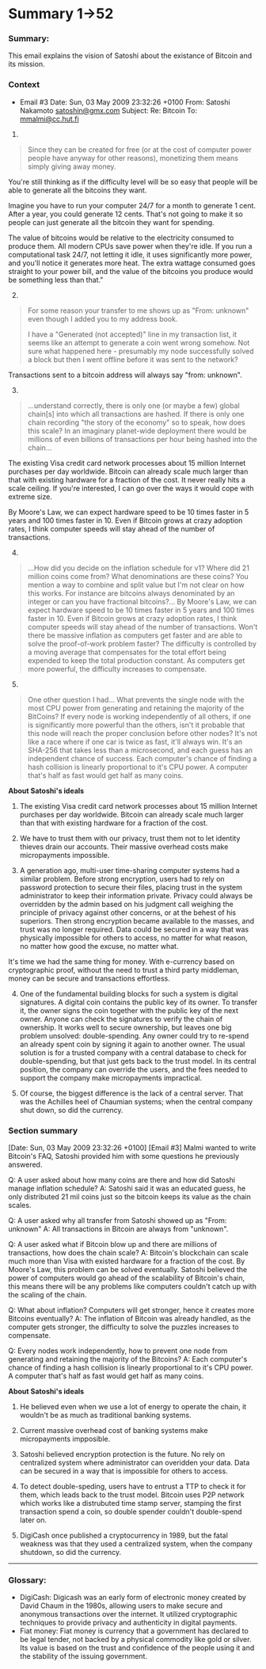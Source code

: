 # Summary 1->52

### Summary:
This email explains the vision of Satoshi about the existance of Bitcoin and its mission.

### Context

* Email \#3
Date: Sun, 03 May 2009 23:32:26 +0100
From: Satoshi Nakamoto <satoshin@gmx.com>
Subject: Re: Bitcoin
To: mmalmi@cc.hut.fi
1.
 > Since they can be created for free (or at the cost
 > of computer power people have anyway for other reasons),
 > monetizing them means simply giving away money.

You're still thinking as if the difficulty level will be so easy that 
people will be able to generate all the bitcoins they want.

Imagine you have to run your computer 24/7 for a month to generate 1 
cent.  After a year, you could generate 12 cents.  That's not going to 
make it so people can just generate all the bitcoin they want for spending.

The value of bitcoins would be relative to the electricity consumed to 
produce them.  All modern CPUs save power when they're idle.  If you run 
a computational task 24/7, not letting it idle, it uses significantly 
more power, and you'll notice it generates more heat.  The extra wattage 
consumed goes straight to your power bill, and the value of the bitcoins 
you produce would be something less than that."

2.
 > For some reason your transfer to me shows up as "From: unknown" even
 > though I added you to my address book.
 >
 > I have a "Generated (not accepted)" line in my transaction list, it
 > seems like an attempt to generate a coin went wrong somehow. Not sure
 > what happened here - presumably my node successfully solved a block
 > but then I went offline before it was sent to the network?

Transactions sent to a bitcoin address will always say "from: unknown". 

3.
> ...understand correctly, there is only one (or maybe a few) global
 > chain[s] into which all transactions are hashed. If there is only one
 > chain recording "the story of the economy" so to speak, how does this
 > scale? In an imaginary planet-wide deployment there would be millions
 > of even billions of transactions per hour being hashed into the chain...

The existing Visa credit card network processes about 15 million 
Internet purchases per day worldwide.  Bitcoin can already scale much 
larger than that with existing hardware for a fraction of the cost.  It 
never really hits a scale ceiling.  If you're interested, I can go over 
the ways it would cope with extreme size.

By Moore's Law, we can expect hardware speed to be 10 times faster in 5 
years and 100 times faster in 10.  Even if Bitcoin grows at crazy 
adoption rates, I think computer speeds will stay ahead of the number of 
transactions.

4.
 > ...How did you decide on the inflation schedule for v1? Where did 21
 > million coins come from? What denominations are these coins? You
 > mention a way to combine and split value but I'm not clear on how this
 > works. For instance are bitcoins always denominated by an integer or
 > can you have fractional bitcoins?...
By Moore's Law, we can expect hardware speed to be 10 times faster in 5 
years and 100 times faster in 10.  Even if Bitcoin grows at crazy 
adoption rates, I think computer speeds will stay ahead of the number of 
transactions.
> Won't there be massive inflation as computers get faster and are able 
to solve the proof-of-work problem faster?
The difficulty is controlled by a moving average that compensates for 
the total effort being expended to keep the total production constant. 
As computers get more powerful, the difficulty increases to compensate.

5.
> One other question I had... What prevents the single node with the most
 > CPU power from generating and retaining the majority of the BitCoins?
 > If every node is working independently of all others, if one is
 > significantly more powerful than the others, isn't it probable that this
 > node will reach the proper conclusion before other nodes?
It's not like a race where if one car is twice as fast, it'll always
win.  It's an SHA-256 that takes less than a microsecond, and each guess
has an independent chance of success.  Each computer's chance of finding
a hash collision is linearly proportional to it's CPU power.  A computer
that's half as fast would get half as many coins.

**About Satoshi's ideals**

1. The existing Visa credit card network processes about 15 million 
Internet purchases per day worldwide.  Bitcoin can already scale much 
larger than that with existing hardware for a fraction of the cost.

2. We have to trust them with
our privacy, trust them not to let identity thieves drain our accounts.
Their massive overhead costs make micropayments impossible.

3. A generation ago, multi-user time-sharing computer systems had a similar
problem.  Before strong encryption, users had to rely on password
protection to secure their files, placing trust in the system
administrator to keep their information private.  Privacy could always
be overridden by the admin based on his judgment call weighing the
principle of privacy against other concerns, or at the behest of his
superiors.  Then strong encryption became available to the masses, and
trust was no longer required.  Data could be secured in a way that was
physically impossible for others to access, no matter for what reason,
no matter how good the excuse, no matter what.

It's time we had the same thing for money.  With e-currency based on
cryptographic proof, without the need to trust a third party middleman,
money can be secure and transactions effortless.

4. One of the fundamental building blocks for such a system is digital
signatures.  A digital coin contains the public key of its owner.  To
transfer it, the owner signs the coin together with the public key of
the next owner.  Anyone can check the signatures to verify the chain of
ownership.  It works well to secure ownership, but leaves one big
problem unsolved: double-spending.  Any owner could try to re-spend an
already spent coin by signing it again to another owner.  The usual
solution is for a trusted company with a central database to check for
double-spending, but that just gets back to the trust model.  In its
central position, the company can override the users, and the fees
needed to support the company make micropayments impractical.

5. Of course, the biggest difference is the lack of a central server.  That
was the Achilles heel of Chaumian systems; when the central company shut
down, so did the currency.

### Section summary
[Date: Sun, 03 May 2009 23:32:26 +0100] [Email #3]
Malmi wanted to write Bitcoin's FAQ, Satoshi provided him with some
questions he previously answered.

Q: A user asked about how many coins are there and how did Satoshi manage
inflation schedule?
A: Satoshi said it was an educated guess, he only distributed 21 mil coins
just so the bitcoin keeps its value as the chain scales.

Q: A user asked why all transfer from Satoshi showed up as "From: unknown"
A: All transactions in Bitcoin are always from "unknown".

Q: A user asked what if Bitcoin blow up and there are millions of
transactions, how does the chain scale?
A: Bitcoin's blockchain can scale much more than Visa with existed hardware
for a fraction of the cost. By Moore's Law, this problem can be solved 
eventually. Satoshi believed the power of computers would go ahead of the scalability
of Bitcoin's chain, this means there will be any problems like computers
couldn't catch up with the scaling of the chain.

Q: What about inflation? Computers will get stronger, hence it creates 
more Bitcoins eventually?
A: The inflation of Bitcoin was already handled, as the computer gets
stronger, the difficulty to solve the puzzles increases to compensate.

Q: Every nodes work independently, how to prevent one node from generating
and retaining the majority of the Bitcoins?
A: Each computer's chance of finding a hash collision is linearly 
proportional to it's CPU power.  A computer that's half as fast would get 
half as many coins. 

**About Satoshi's ideals**

1. He believed even when we use a lot of energy to operate the chain, it
wouldn't be as much as traditional banking systems.

2. Current massive overhead cost of banking systems make micropayments impposible.

3. Satoshi believed encryption protection is the future. No rely on
centralized system where administrator can overidden your data. Data can 
be secured in a way that is impossible for others to access.

4. To detect double-speding, users have to entrust a TTP to check it for them,
which leads back to the trust model. Bitcoin uses P2P network which works
like a distrubuted time stamp server, stamping the first transaction spend
a coin, so double spender couldn't double-spend later on.

5. DigiCash once published a cryptocurrency in 1989, but the fatal weakness 
was that they used a centralized system, when the company shutdown, so 
did the currency.

***  
### Glossary:
- DigiCash: Digicash was an early form of electronic money created by David Chaum in the 1980s, allowing users to make secure and anonymous transactions over the internet. It utilized cryptographic techniques to provide privacy and authenticity in digital payments.
- Fiat money: Fiat money is currency that a government has declared to be legal tender, not backed by a physical commodity like gold or silver. Its value is based on the trust and confidence of the people using it and the stability of the issuing government.
